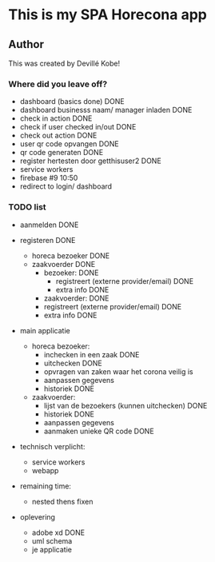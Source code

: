 # This is my SPA Horecona app

## Author
This was created by Devillé Kobe!

### Where did you leave off?
- dashboard (basics done)  DONE
- dashboard businesss naam/ manager inladen DONE
- check in action DONE
- check if user checked in/out DONE
- check out action DONE
- user qr code opvangen DONE
- qr code generaten DONE
- register hertesten door getthisuser2 DONE
- service workers
- firebase #9 10:50
- redirect to login/ dashboard

### TODO list
- aanmelden DONE
- registeren DONE
	- horeca bezoeker DONE
	- zaakvoerder DONE
		- bezoeker: DONE
		    - registreert (externe provider/email) DONE
		    - extra info DONE
		- zaakvoerder: DONE
		- registreert (externe provider/email) DONE
		- extra info DONE

- main applicatie
	- horeca bezoeker:
		- inchecken in een zaak DONE
		- uitchecken DONE
		- opvragen van zaken waar het corona veilig is
		- aanpassen gegevens
		- historiek DONE
	- zaakvoerder:
		- lijst van de bezoekers (kunnen uitchecken) DONE
		- historiek DONE
		- aanpassen gegevens
		- aanmaken unieke QR code DONE


- technisch verplicht:
	- service workers
	- webapp

- remaining time:
	- nested thens fixen

- oplevering
	- adobe xd DONE
	- uml schema
	- je applicatie